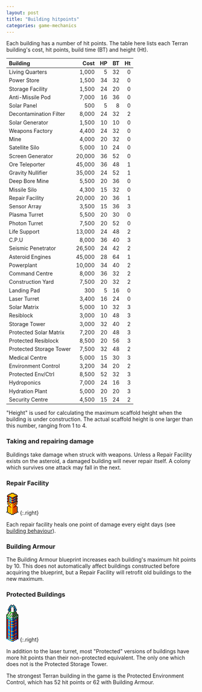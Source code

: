 ```yaml
---
layout: post
title: "Building hitpoints"
categories: game-mechanics
---
```


Each building has a number of hit points. The table here lists each Terran
building's cost, hit points, build time (BT) and height (Ht).

| Building                       |   Cost  | HP | BT | Ht|
|:-------------------------------|--------:|---:|---:|--:|
| Living Quarters                |   1,000 |  5 | 32 | 0 |
| Power Store                    |   1,500 | 34 | 32 | 0 |
| Storage Facility               |   1,500 | 24 | 20 | 0 |
| Anti-Missile Pod               |   7,000 | 16 | 36 | 0 |
| Solar Panel                    |     500 |  5 |  8 | 0 |
| Decontamination Filter         |   8,000 | 24 | 32 | 2 |
| Solar Generator                |   1,500 | 10 | 10 | 0 |
| Weapons Factory                |   4,400 | 24 | 32 | 0 |
| Mine                           |   4,000 | 20 | 32 | 0 |
| Satellite Silo                 |   5,000 | 10 | 24 | 0 |
| Screen Generator               |  20,000 | 36 | 52 | 0 |
| Ore Teleporter                 |  45,000 | 36 | 48 | 1 |
| Gravity Nullifier              |  35,000 | 24 | 52 | 1 |
| Deep Bore Mine                 |   5,500 | 20 | 36 | 0 |
| Missile Silo                   |   4,300 | 15 | 32 | 0 |
| Repair Facility                |  20,000 | 20 | 36 | 1 |
| Sensor Array                   |   3,500 | 15 | 36 | 3 |
| Plasma Turret                  |   5,500 | 20 | 30 | 0 |
| Photon Turret                  |   7,500 | 20 | 52 | 0 |
| Life Support                   |  13,000 | 24 | 48 | 2 |
| C.P.U                          |   8,000 | 36 | 40 | 3 |
| Seismic Penetrator             |  26,500 | 24 | 42 | 2 |
| Asteroid Engines               |  45,000 | 28 | 64 | 1 |
| Powerplant                     |  10,000 | 34 | 40 | 2 |
| Command Centre                 |   8,000 | 36 | 32 | 2 |
| Construction Yard              |   7,500 | 20 | 32 | 2 |
| Landing Pad                    |     300 |  5 | 16 | 0 |
| Laser Turret                   |   3,400 | 16 | 24 | 0 |
| Solar Matrix                   |   5,000 | 10 | 32 | 3 |
| Resiblock                      |   3,000 | 10 | 48 | 3 |
| Storage Tower                  |   3,000 | 32 | 40 | 2 |
| Protected Solar Matrix         |   7,200 | 20 | 48 | 3 |
| Protected Resiblock            |   8,500 | 20 | 56 | 3 |
| Protected Storage Tower        |   7,500 | 32 | 48 | 2 |
| Medical Centre                 |   5,000 | 15 | 30 | 3 |
| Environment Control            |   3,200 | 34 | 20 | 2 |
| Protected Env/Ctrl             |   8,500 | 52 | 32 | 3 |
| Hydroponics                    |   7,000 | 24 | 16 | 3 |
| Hydration Plant                |   5,000 | 20 | 20 | 3 |
| Security Centre                |   4,500 | 15 | 24 | 2 |

"Height" is used for calculating the maximum scaffold height when the building
is under construction. The actual scaffold height is one larger than this
number, ranging from 1 to 4.

### Taking and repairing damage

Buildings take damage when struck with weapons. Unless a Repair Facility exists
on the asteroid, a damaged building will never repair itself. A colony which
survives one attack may fall in the next.

### Repair Facility

![Repair Facility](../images/buildings/repair_facility.png "Repair Facility")
{:.right}

Each repair facility heals one point of damage every eight days (see [building
behaviour](building-behaviour.html)).

### Building Armour

The Building Armour blueprint increases each building's maximum hit points
by 10. This does not automatically affect buildings constructed before acquiring
the blueprint, but a Repair Facility will retrofit old buildings to the new
maximum.

### Protected Buildings

![Protected Storage Tower](../images/buildings/protected_storage_tower.png "Protected Storage Tower")
{:.right}

In addition to the laser turret, most "Protected" versions of buildings have
more hit points than their non-protected equivalent. The only one which does
not is the Protected Storage Tower.

The strongest Terran building in the game is the Protected Environment
Control, which has 52 hit points or 62 with Building Armour.

